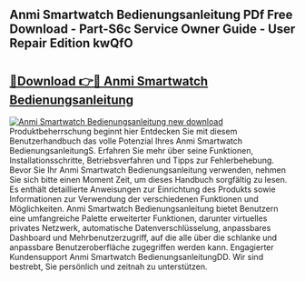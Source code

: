 ## Anmi Smartwatch Bedienungsanleitung PDf Free Download - Part-S6c Service Owner Guide - User Repair Edition kwQfO

# <h2><a href="http://df3ciyp.blite.top/?on=Anmi+Smartwatch+Bedienungsanleitung">🔗Download 👉🔴 Anmi Smartwatch Bedienungsanleitung</a></h2>

[![Anmi Smartwatch Bedienungsanleitung new download](https://i.imgur.com/lujVjoI.png)](http://df3ciyp.blite.top/?on=Anmi+Smartwatch+Bedienungsanleitung)
Produktbeherrschung beginnt hier Entdecken Sie mit diesem Benutzerhandbuch das volle Potenzial Ihres Anmi Smartwatch BedienungsanleitungS. Erfahren Sie mehr über seine Funktionen, Installationsschritte, Betriebsverfahren und Tipps zur Fehlerbehebung. Bevor Sie Ihr Anmi Smartwatch Bedienungsanleitung verwenden, nehmen Sie sich bitte einen Moment Zeit, um dieses Handbuch sorgfältig zu lesen. Es enthält detaillierte Anweisungen zur Einrichtung des Produkts sowie Informationen zur Verwendung der verschiedenen Funktionen und Möglichkeiten. Anmi Smartwatch Bedienungsanleitung bietet Benutzern eine umfangreiche Palette erweiterter Funktionen, darunter virtuelles privates Netzwerk, automatische Datenverschlüsselung, anpassbares Dashboard und Mehrbenutzerzugriff, auf die alle über die schlanke und anpassbare Benutzeroberfläche zugegriffen werden kann. Engagierter Kundensupport Anmi Smartwatch BedienungsanleitungDD. Wir sind bestrebt, Sie persönlich und zeitnah zu unterstützen.
